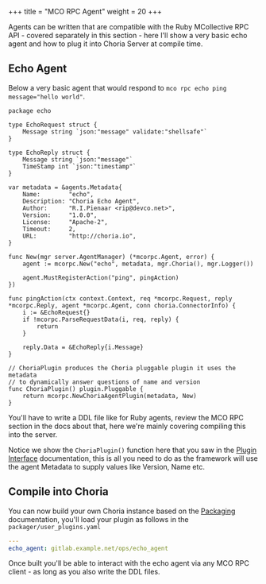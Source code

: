 +++
title = "MCO RPC Agent"
weight = 20
+++

Agents can be written that are compatible with the Ruby MCollective RPC API - covered separately in this section - here I'll show a very basic echo agent and how to plug it into Choria Server at compile time.

## Echo Agent

Below a very basic agent that would respond to `mco rpc echo ping message="hello world"`.

```golang
package echo

type EchoRequest struct {
    Message string `json:"message" validate:"shellsafe"`
}

type EchoReply struct {
    Message string `json:"message"`
    TimeStamp int `json:"timestamp"`
}

var metadata = &agents.Metadata{
	Name:        "echo",
	Description: "Choria Echo Agent",
	Author:      "R.I.Pienaar <rip@devco.net>",
	Version:     "1.0.0",
	License:     "Apache-2",
	Timeout:     2,
	URL:         "http://choria.io",
}

func New(mgr server.AgentManager) (*mcorpc.Agent, error) {
    agent := mcorpc.New("echo", metadata, mgr.Choria(), mgr.Logger())

    agent.MustRegisterAction("ping", pingAction)
})

func pingAction(ctx context.Context, req *mcorpc.Request, reply *mcorpc.Reply, agent *mcorpc.Agent, conn choria.ConnectorInfo) {
	i := &EchoRequest{}
	if !mcorpc.ParseRequestData(i, req, reply) {
		return
	}

	reply.Data = &EchoReply{i.Message}
}

// ChoriaPlugin produces the Choria pluggable plugin it uses the metadata
// to dynamically answer questions of name and version
func ChoriaPlugin() plugin.Pluggable {
	return mcorpc.NewChoriaAgentPlugin(metadata, New)
}
```

You'll have to write a DDL file like for Ruby agents, review the MCO RPC section in the docs about that, here we're mainly covering compiling this into the server.

Notice we show the `ChoriaPlugin()` function here that you saw in the [Plugin Interface](../plugin_interface) documentation, this is all you need to do as the framework will use the agent Metadata to supply values like Version, Name etc.

## Compile into Choria

You can now build your own Choria instance based on the [Packaging](../packaging) documentation, you'll load your plugin as follows in the `packager/user_plugins.yaml`

```yaml
---
echo_agent: gitlab.example.net/ops/echo_agent
```

Once built you'll be able to interact with the echo agent via any MCO RPC client - as long as you also write the DDL files.